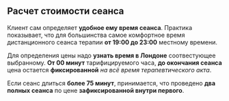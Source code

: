 ## Расчет стоимости сеанса

Клиент сам определяет **удобное ему время сеанса**. Практика показывает, что для большинства самое комфортное время дистанционного сеанса терапии **от 19:00 до 23:00** местному времени.

Для определения цены надо **узнать время в Лондоне** соотвестующее выбранному. **От 00 минут** тарифицируемого часа, **до окончания сеанса** цена остается **фиксированной** *на всё время терапевтического акта*.  

Если сеанс длиться **более 75 минут**, принимается, что проведено **два полных сеанса** по цене **зафиксированной внутри первого**. 
